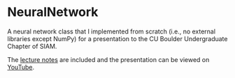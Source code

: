 # NeuralNetwork
A neural network class that I implemented from scratch (i.e., no external libraries except NumPy) for a presentation to the CU Boulder Undergraduate Chapter of SIAM.

The [lecture notes](Lecture.pdf) are included and the presentation can be viewed on [YouTube](https://youtu.be/tXE_exIft0A?si=WVwLTEv-pCc_6SRo).
